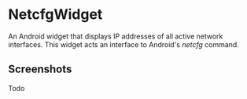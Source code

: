 # NetcfgWidget
An Android widget that displays IP addresses of all active network interfaces.  This widget acts
an interface to Android's *netcfg* command.

## Screenshots
Todo

